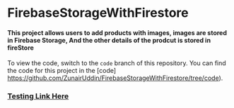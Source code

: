 # FirebaseStorageWithFirestore
#### This project allows users to add products with images, images are stored in Firebase Storage, And the other details of the prodcut is stored in fireStore
To view the code, switch to the `code` branch of this repository. You can find the code for this project in the [code] https://github.com/ZunairUddin/FirebaseStorageWithFirestore/tree/code).
### [Testing Link Here](https://testing-2e13b.web.app/)
